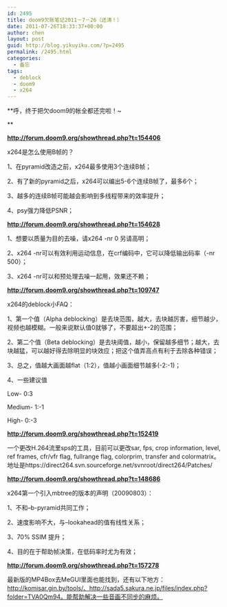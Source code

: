 ```yaml
---
id: 2495
title: doom9欠账笔记2011－7－26（还清！）
date: 2011-07-26T18:33:37+00:00
author: chen
layout: post
guid: http://blog.yikuyiku.com/?p=2495
permalink: /2495.html
categories:
  - 备忘
tags:
  - deblock
  - doom9
  - x264
---
```

**呼，终于把欠doom9的帐全都还完啦！~
  
** 

**http://forum.doom9.org/showthread.php?t=154406**

x264是怎么使用B帧的？
  
1、在pyramid改造之前，x264最多使用3个连续B帧；
  
2、有了新的pyramid之后，x264可以编出5-6个连续B帧了，最多6个；
  
3、越多的连续B帧可能越会影响到多线程带来的效率提升；
  
4、psy强力降低PSNR；

**http://forum.doom9.org/showthread.php?t=154628**
  
1、想要以质量为目的去噪，请x264 -nr 0 另请高明；
  
2、x264 -nr可以有效利用运动信息，在crf编码中，它可以降低输出码率（-nr 500）；
  
3、x264 -nr可以和预处理去噪一起用，效果还不赖；

**http://forum.doom9.org/showthread.php?t=109747**
  
x264的deblock小FAQ：
  
1、第一个值（Alpha deblocking）是去块范围，越大，去块越厉害，细节越少，视频也越模糊。一般来说默认值0就够了，不要超出+-2的范围；
  
2、第二个值（Beta deblocking）是去块阈值，越小，保留越多细节；越大，去块越猛，可以越好得去除明显的块效应；把这个值弄高点有利于去除各种错误；
  
3、总之，值越大画面越flat（1:2），值越小画面细节越多(-2:-1)；
  
4、一些建议值
  
Low- 0:3
  
Medium- 1:-1
  
High- 0:-3 

**http://forum.doom9.org/showthread.php?t=152419**
  
一个更改H.264流里sps的工具，目前可以更改sar, fps, crop information, level, ref frames, cfr/vfr flag, fullrange flag, colorprim, transfer and colormatrix。地址是https://direct264.svn.sourceforge.net/svnroot/direct264/Patches/

**http://forum.doom9.org/showthread.php?t=148686**
  
x264第一个引入mbtree的版本的声明（20090803）：
  
1、不和&#8211;b-pyramid共同工作；
  
2、速度影响不大，与&#8211;lookahead的值有线性关系；
  
3、70% SSIM 提升；
  
4、目的在于帮助帧决策，在低码率时尤为有效；

**http://forum.doom9.org/showthread.php?t=157278**
  
最新版的MP4Box去MeGUI里面也能找到，还有以下地方：http://komisar.gin.by/tools/、http://sada5.sakura.ne.jp/files/index.php?folder=TVA0Qm94。能帮助解决一些音画不同步的麻烦。
